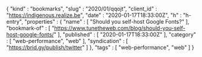 {
  "kind" : "bookmarks",
  "slug" : "2020/01/qqojt",
  "client_id" : "https://indigenous.realize.be",
  "date" : "2020-01-17T18:33:00Z",
  "h" : "h-entry",
  "properties" : {
    "name" : [ "Should you self-host Google Fonts?" ],
    "bookmark-of" : [ "https://www.tunetheweb.com/blog/should-you-self-host-google-fonts/" ],
    "published" : [ "2020-01-17T18:33:00Z" ],
    "category" : [ "web-performance", "web" ],
    "syndication" : [ "https://brid.gy/publish/twitter" ]
  },
  "tags" : [ "web-performance", "web" ]
}
